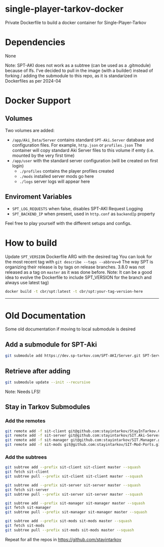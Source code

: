 # single-player-tarkov-docker
Private Dockerfile to build a docker container for Single-Player-Tarkov

# Dependencies

None

Note: SPT-AKI does not work as a subtree (can be used as a .gitmodule) because of lfs. I've decided to pull in the image (with a builder) instead of forking / adding the submodule to this repo, as it is standarized in Dockerfiles as per 2024-04

# Docker Support

## Volumes
Two volumes are added:
- `/app/Aki_Data/Server` contains standard `SPT-Aki.Server` database and configuration files. For example, `http.json` or `profiles.json`
    The container will copy standard Aki Server files to this volume if emty (i.e. mounted by the very first time)
- `/app/user` with the standard server configuration (will be created on first login)
    - `./profiles` contains the player profiles created
    - `./mods` installed server mods go here
    - `./logs` server logs will appear here

## Enviroment Variables
- `SPT_LOG_REQUESTS` when false, disables SPT-AKI Request Logging
- `SPT_BACKEND_IP` when present, used in `http.conf` as `backendIp` property

Feel free to play yourself with the different setups and configs.

# How to build

Update `SPT_VERSION` Dockerfile ARG with the desired tag
You can look for the most recent tag with `git describe --tags --abbrev=0`
The way SPT is organizing their release is by tags on  release branches. 3.8.0 was not released as a tag on `master` as it was done before. 
Note: It can be a good idea to evolve the Dockerfile to include SPT_VERSION for the branch and always use latest tag) 

```bash
docker build -t cbr/spt:latest -t cbr/spt:your-tag-version-here
```

---


# Old Documentation

Some old documentation if moving to local submodule is desired
## Add a submodule for SPT-Aki
```bash
git submodule add https://dev.sp-tarkov.com/SPT-AKI/Server.git SPT-Server
```

## Retrieve after adding
```bash
git submodule update --init --recursive
```
Note: Needs LFS!

## Stay in Tarkov Submodules
### Add the remotes

```bash
git remote add -f sit-client git@github.com:stayintarkov/StayInTarkov.Client.git
git remote add -f sit-server git@github.com:stayintarkov/SIT.Aki-Server-Mod.git
git remote add -f sit-manager git@github.com:stayintarkov/SIT.Manager.git
git remote add -f sit-mods git@github.com:stayintarkov/SIT-Mod-Ports.git
```
### Add the subtrees 
```bash
git subtree add --prefix sit-client sit-client master --squash
git fetch sit-client
git subtree pull --prefix sit-client sit-client master --squash

git subtree add --prefix sit-server sit-server master --squash
git fetch sit-server
git subtree pull --prefix sit-server sit-server master --squash

git subtree add --prefix sit-manager sit-manager master --squash
git fetch sit-manager
git subtree pull --prefix sit-manager sit-manager master --squash

git subtree add --prefix sit-mods sit-mods master --squash
git fetch sit-mods
git subtree pull --prefix sit-mods sit-mods master --squash

```
Repeat for all the repos in https://github.com/stayintarkov